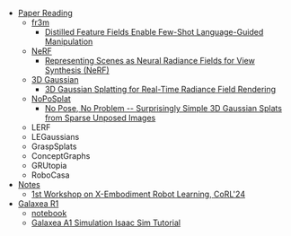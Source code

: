 - [Paper Reading](/papar%20reading/README.md)
  - [fr3m](/papar%20reading/fr3m/README.md)
    - [Distilled Feature Fields Enable Few-Shot Language-Guided Manipulation](/papar%20reading/fr3m/Distilled%20Feature%20Fields%20Enable%20Few-Shot%20Language-Guided%20Manipulation.md)
  - [NeRF](/papar%20reading/NeRF/README.md)
    - [Representing Scenes as Neural Radiance Fields for View Synthesis (NeRF)](/papar%20reading/NeRF/Representing%20Scenes%20as%20Neural%20Radiance%20Fields%20for%20View%20Synthesis%20(NeRF).md)
  - [3D Gaussian](/papar%20reading/3D%20Gaussian/README.md)
    - [3D Gaussian Splatting for Real-Time Radiance Field Rendering](/papar%20reading/3D%20Gaussian/3D%20Gaussian%20Splatting%20for%20Real-Time%20Radiance%20Field%20Rendering.md)
  - [NoPoSplat](/papar%20reading/NoPoSplat/README.md)
    - [No Pose, No Problem -- Surprisingly Simple 3D Gaussian Splats from Sparse Unposed Images](/papar%20reading/NoPoSplat/No%20Pose,%20No%20Problem.md)
  - LERF
  - LEGaussians
  - GraspSplats
  - ConceptGraphs
  - GRUtopia
  - RoboCasa
- [Notes](/notes/README.md)
  - [1st Workshop on X-Embodiment Robot Learning, CoRL'24](/notes/1st%20Workshop%20on%20X-Embodiment%20Robot%20Learning,%20CoRL'24/co-notes.md)
- [Galaxea R1](/Galaxea%20R1/README.md)
  - [notebook](/Galaxea%20R1/notebook/notebook.md)
  - [Galaxea A1 Simulation Isaac Sim Tutorial](/Galaxea%20R1/notebook/Galaxea%20A1%20Simulation%20Isaac%20Sim%20Tutorial.md)